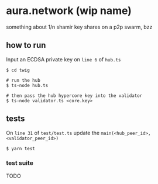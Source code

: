 # aura.network (wip name)
something about 1/n shamir key shares on a p2p swarm, bzz

## how to run
Input an ECDSA private key on `line 6` of `hub.ts`

```
$ cd twig

# run the hub
$ ts-node hub.ts

# then pass the hub hypercore key into the validator
$ ts-node validator.ts <core.key>
```

## tests
On `line 31` of `test/test.ts` update the `main(<hub_peer_id>, <validator_peer_id>)`

```
$ yarn test
```

### test suite
TODO